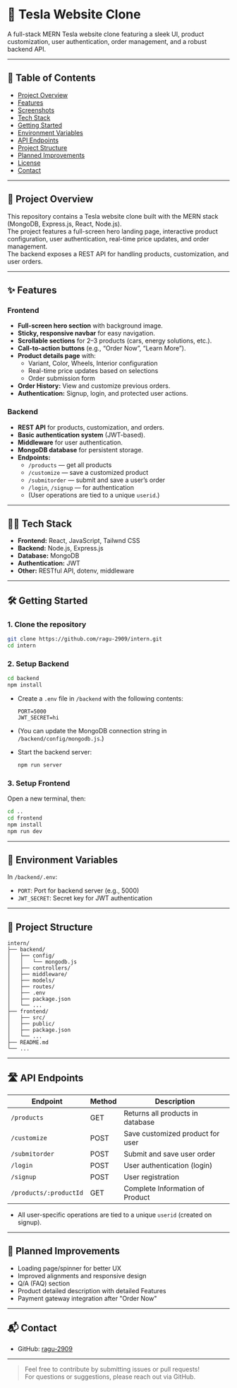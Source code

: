 # 🚗 Tesla Website Clone

A full-stack MERN Tesla website clone featuring a sleek UI, product customization, user authentication, order management, and a robust backend API.

---

## 📖 Table of Contents

- [Project Overview](#project-overview)
- [Features](#features)
- [Screenshots](#screenshots)
- [Tech Stack](#tech-stack)
- [Getting Started](#getting-started)
- [Environment Variables](#environment-variables)
- [API Endpoints](#api-endpoints)
- [Project Structure](#project-structure)
- [Planned Improvements](#planned-improvements)
- [License](#license)
- [Contact](#contact)

---

## 🚀 Project Overview

This repository contains a Tesla website clone built with the MERN stack (MongoDB, Express.js, React, Node.js).  
The project features a full-screen hero landing page, interactive product configuration, user authentication, real-time price updates, and order management.  
The backend exposes a REST API for handling products, customization, and user orders.

---

## ✨ Features

### Frontend
- **Full-screen hero section** with background image.
- **Sticky, responsive navbar** for easy navigation.
- **Scrollable sections** for 2–3 products (cars, energy solutions, etc.).
- **Call-to-action buttons** (e.g., “Order Now”, “Learn More”).
- **Product details page** with:
  - Variant, Color, Wheels, Interior configuration
  - Real-time price updates based on selections
  - Order submission form
- **Order History:** View and customize previous orders.
- **Authentication:** Signup, login, and protected user actions.

### Backend
- **REST API** for products, customization, and orders.
- **Basic authentication system** (JWT-based).
- **Middleware** for user authentication.
- **MongoDB database** for persistent storage.
- **Endpoints:**  
  - `/products` — get all products  
  - `/customize` — save a customized product  
  - `/submitorder` — submit and save a user’s order  
  - `/login`, `/signup` — for authentication  
  - (User operations are tied to a unique `userid`.)

---


## 🧑‍💻 Tech Stack

- **Frontend:** React, JavaScript, Tailwnd CSS
- **Backend:** Node.js, Express.js
- **Database:** MongoDB
- **Authentication:** JWT
- **Other:** RESTful API, dotenv, middleware

---

## 🛠️ Getting Started

### 1. Clone the repository

```bash
git clone https://github.com/ragu-2909/intern.git
cd intern
```

### 2. Setup Backend

```bash
cd backend
npm install
```

- Create a `.env` file in `/backend` with the following contents:

  ```
  PORT=5000
  JWT_SECRET=hi
  ```

- (You can update the MongoDB connection string in `/backend/config/mongodb.js`.)

- Start the backend server:

  ```bash
  npm run server
  ```

### 3. Setup Frontend

Open a new terminal, then:

```bash
cd ..
cd frontend
npm install
npm run dev
```

---

## 🔑 Environment Variables

In `/backend/.env`:

- `PORT`: Port for backend server (e.g., 5000)
- `JWT_SECRET`: Secret key for JWT authentication


---

## 📂 Project Structure

```
intern/
├── backend/
│   ├── config/
│   │   └── mongodb.js
│   ├── controllers/
│   ├── middleware/
│   ├── models/
│   ├── routes/
│   ├── .env
│   ├── package.json
│   └── ...
├── frontend/
│   ├── src/
│   ├── public/
│   ├── package.json
│   └── ...
├── README.md
└── ...
```

---

## 🛣️ API Endpoints

| Endpoint      | Method | Description                          |
|---------------|--------|--------------------------------------|
| `/products`   | GET    | Returns all products in database     |
| `/customize`  | POST   | Save customized product for user     |
| `/submitorder`| POST   | Submit and save user order           |
| `/login`      | POST   | User authentication (login)          |
| `/signup`     | POST   | User registration                    |
| `/products/:productId`     | GET   | Complete Information of Product                   |


- All user-specific operations are tied to a unique `userid` (created on signup).

---

## 🚧 Planned Improvements

- Loading page/spinner for better UX
- Improved alignments and responsive design
- Q/A (FAQ) section
- Product detailed description with detailed Features
- Payment gateway integration after "Order Now"

---



## 📬 Contact

- GitHub: [ragu-2909](https://github.com/ragu-2909)

---

> Feel free to contribute by submitting issues or pull requests!  
> For questions or suggestions, please reach out via GitHub.
